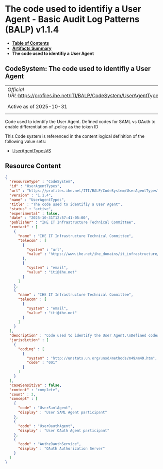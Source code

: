 # The code used to identifiy a User Agent - Basic Audit Log Patterns (BALP) v1.1.4

* [**Table of Contents**](toc.md)
* [**Artifacts Summary**](artifacts.md)
* **The code used to identifiy a User Agent**

## CodeSystem: The code used to identifiy a User Agent 

| | |
| :--- | :--- |
| *Official URL*:https://profiles.ihe.net/ITI/BALP/CodeSystem/UserAgentTypes | *Version*:1.1.4 |
| Active as of 2025-10-31 | *Computable Name*:UserAgentTypes |

 
Code used to identify the User Agent. Defined codes for SAML vs OAuth to enable differentiation of .policy as the token ID 

 This Code system is referenced in the content logical definition of the following value sets: 

* [UserAgentTypesVS](ValueSet-UserAgentTypesVS.md)



## Resource Content

```json
{
  "resourceType" : "CodeSystem",
  "id" : "UserAgentTypes",
  "url" : "https://profiles.ihe.net/ITI/BALP/CodeSystem/UserAgentTypes",
  "version" : "1.1.4",
  "name" : "UserAgentTypes",
  "title" : "The code used to identifiy a User Agent",
  "status" : "active",
  "experimental" : false,
  "date" : "2025-10-31T12:57:41-05:00",
  "publisher" : "IHE IT Infrastructure Technical Committee",
  "contact" : [
    {
      "name" : "IHE IT Infrastructure Technical Committee",
      "telecom" : [
        {
          "system" : "url",
          "value" : "https://www.ihe.net/ihe_domains/it_infrastructure/"
        },
        {
          "system" : "email",
          "value" : "iti@ihe.net"
        }
      ]
    },
    {
      "name" : "IHE IT Infrastructure Technical Committee",
      "telecom" : [
        {
          "system" : "email",
          "value" : "iti@ihe.net"
        }
      ]
    }
  ],
  "description" : "Code used to identify the User Agent.\nDefined codes for SAML vs OAuth to enable differentiation of .policy as the token ID",
  "jurisdiction" : [
    {
      "coding" : [
        {
          "system" : "http://unstats.un.org/unsd/methods/m49/m49.htm",
          "code" : "001"
        }
      ]
    }
  ],
  "caseSensitive" : false,
  "content" : "complete",
  "count" : 3,
  "concept" : [
    {
      "code" : "UserSamlAgent",
      "display" : "User SAML Agent participant"
    },
    {
      "code" : "UserOauthAgent",
      "display" : "User OAuth Agent participant"
    },
    {
      "code" : "AuthzOauthService",
      "display" : "OAuth Authorization Server"
    }
  ]
}

```
